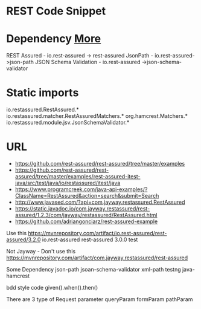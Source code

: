 # REST Code Snippet

# Dependency [More](https://github.com/rest-assured/rest-assured/wiki/GettingStarted)
REST Assured - io.rest-assured -> rest-assured
JsonPath - io.rest-assured->json-path
JSON Schema Validation - io.rest-assured ->json-schema-validator

# Static imports
io.restassured.RestAssured.*
io.restassured.matcher.RestAssuredMatchers.*
org.hamcrest.Matchers.*
io.restassured.module.jsv.JsonSchemaValidator.*



# URL
* https://github.com/rest-assured/rest-assured/tree/master/examples
* https://github.com/rest-assured/rest-assured/tree/master/examples/rest-assured-itest-java/src/test/java/io/restassured/itest/java
* https://www.programcreek.com/java-api-examples/?ClassName=RestAssured&action=search&submit=Search
* http://www.javased.com/?api=com.jayway.restassured.RestAssured
* https://static.javadoc.io/com.jayway.restassured/rest-assured/1.2.3/com/jayway/restassured/RestAssured.html
* https://github.com/adriangonciarz/rest-assured-example



Use this
	https://mvnrepository.com/artifact/io.rest-assured/rest-assured/3.2.0
	<!-- https://mvnrepository.com/artifact/io.rest-assured/rest-assured -->
	<dependency>
		<groupId>io.rest-assured</groupId>
		<artifactId>rest-assured</artifactId>
		<version>3.0.0</version>
		<scope>test</scope>
	</dependency>

Not Jayway - Don't use this 
	https://mvnrepository.com/artifact/com.jayway.restassured/rest-assured
	
Some Dependency
	json-path
	jsoan-schema-validator
	xml-path
	testng
	java-hamcrest
	
bdd style code
	given().when().then()

There are 3 type of Request parameter
	queryParam
	formParam
	pathParam
	

   
   
   
